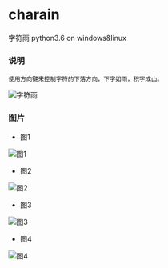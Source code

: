 # charain
字符雨 python3.6 on windows&linux

### 说明

    使用方向键来控制字符的下落方向，下字如雨，积字成山。
    
![字符雨](https://github.com/whitefirer/charain/raw/master/pics/charain.gif)

### 图片


* 图1

![图1](https://github.com/whitefirer/charain/raw/master/pics/1.png)

* 图2

![图2](https://github.com/whitefirer/charain/raw/master/pics/2.png)

* 图3

![图3](https://github.com/whitefirer/charain/raw/master/pics/3.png)

* 图4

![图4](https://github.com/whitefirer/charain/raw/master/pics/4.png)
